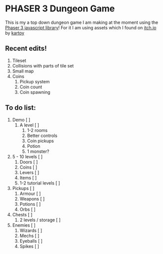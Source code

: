# PHASER 3 Dungeon Game

This is my a top down dungeon game I am making at the moment using the [Phaser 3 javascript library](https://github.com/photonstorm/phaser)!
For it I am using assets which I found on [itch.io](https://kartoy.itch.io/32x32sandstone-dungeon-and-character-pack) by [kartoy](https://kartoy.itch.io)


## Recent edits!
1. Tileset
2. Collisions with parts of tile set
3. Small map
4. Coins
    1. Pickup system
    2. Coin count
    3. Coin spawning

## To do list:
1. Demo [ ]
    1. A level [ ]
        1. 1-2 rooms
        2. Better controls
        3. Coin pickups
        4. Potion
        5. 1 monster?
2. 5 - 10 levels [ ]
    1. Doors [ ]
    2. Coins [ ]
    3. Levers [ ]
    4. Items [ ]
    5. 1-2 tutorial levels [ ]
3. Pickups [ ]
    1. Armour [ ]
    2. Weapons [ ]
    3. Potions [ ]
    4. Orbs [ ]
4. Chests [ ]
    1. 2 levels / storage [ ]
5. Enemies [ ]
    1. Wizards [ ]
    2. Mechs [ ]
    3. Eyeballs [ ]
    4. Spikes [ ]